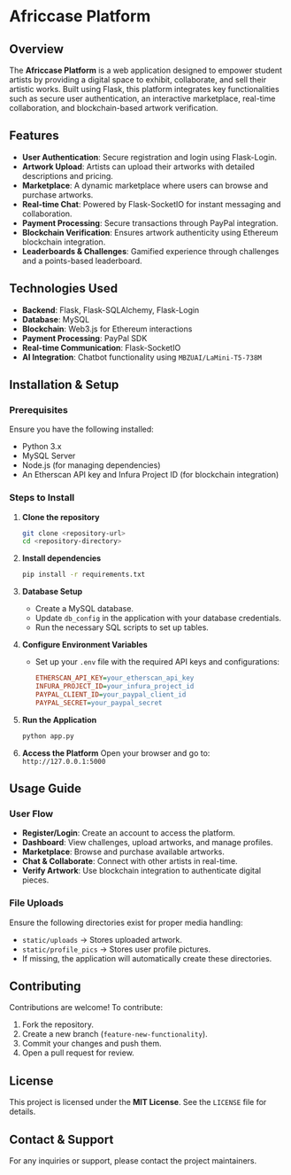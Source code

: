 # Africcase Platform

## Overview
The **Africcase Platform** is a web application designed to empower student artists by providing a digital space to exhibit, collaborate, and sell their artistic works. Built using Flask, this platform integrates key functionalities such as secure user authentication, an interactive marketplace, real-time collaboration, and blockchain-based artwork verification.

## Features
- **User Authentication**: Secure registration and login using Flask-Login.
- **Artwork Upload**: Artists can upload their artworks with detailed descriptions and pricing.
- **Marketplace**: A dynamic marketplace where users can browse and purchase artworks.
- **Real-time Chat**: Powered by Flask-SocketIO for instant messaging and collaboration.
- **Payment Processing**: Secure transactions through PayPal integration.
- **Blockchain Verification**: Ensures artwork authenticity using Ethereum blockchain integration.
- **Leaderboards & Challenges**: Gamified experience through challenges and a points-based leaderboard.

## Technologies Used
- **Backend**: Flask, Flask-SQLAlchemy, Flask-Login
- **Database**: MySQL
- **Blockchain**: Web3.js for Ethereum interactions
- **Payment Processing**: PayPal SDK
- **Real-time Communication**: Flask-SocketIO
- **AI Integration**: Chatbot functionality using `MBZUAI/LaMini-T5-738M`

## Installation & Setup

### Prerequisites
Ensure you have the following installed:
- Python 3.x
- MySQL Server
- Node.js (for managing dependencies)
- An Etherscan API key and Infura Project ID (for blockchain integration)

### Steps to Install
1. **Clone the repository**
   ```bash
   git clone <repository-url>
   cd <repository-directory>
   ```

2. **Install dependencies**
   ```bash
   pip install -r requirements.txt
   ```

3. **Database Setup**
   - Create a MySQL database.
   - Update `db_config` in the application with your database credentials.
   - Run the necessary SQL scripts to set up tables.

4. **Configure Environment Variables**
   - Set up your `.env` file with the required API keys and configurations:
     ```ini
     ETHERSCAN_API_KEY=your_etherscan_api_key
     INFURA_PROJECT_ID=your_infura_project_id
     PAYPAL_CLIENT_ID=your_paypal_client_id
     PAYPAL_SECRET=your_paypal_secret
     ```

5. **Run the Application**
   ```bash
   python app.py
   ```

6. **Access the Platform**
   Open your browser and go to: `http://127.0.0.1:5000`

## Usage Guide
### User Flow
- **Register/Login**: Create an account to access the platform.
- **Dashboard**: View challenges, upload artworks, and manage profiles.
- **Marketplace**: Browse and purchase available artworks.
- **Chat & Collaborate**: Connect with other artists in real-time.
- **Verify Artwork**: Use blockchain integration to authenticate digital pieces.

### File Uploads
Ensure the following directories exist for proper media handling:
- `static/uploads` → Stores uploaded artwork.
- `static/profile_pics` → Stores user profile pictures.
- If missing, the application will automatically create these directories.

## Contributing
Contributions are welcome! To contribute:
1. Fork the repository.
2. Create a new branch (`feature-new-functionality`).
3. Commit your changes and push them.
4. Open a pull request for review.

## License
This project is licensed under the **MIT License**. See the `LICENSE` file for details.

## Contact & Support
For any inquiries or support, please contact the project maintainers.

